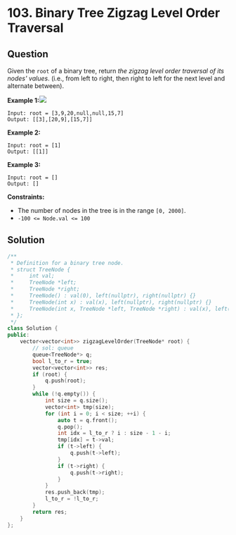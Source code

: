 # 103. Binary Tree Zigzag Level Order Traversal

## Question

Given the `root` of a binary tree, return _the zigzag level order traversal of its nodes' values_. \(i.e., from left to right, then right to left for the next level and alternate between\).

**Example 1:**![](https://assets.leetcode.com/uploads/2021/02/19/tree1.jpg)

```text
Input: root = [3,9,20,null,null,15,7]
Output: [[3],[20,9],[15,7]]
```

**Example 2:**

```text
Input: root = [1]
Output: [[1]]
```

**Example 3:**

```text
Input: root = []
Output: []
```

**Constraints:**

* The number of nodes in the tree is in the range `[0, 2000]`.
* `-100 <= Node.val <= 100`

## Solution

```cpp
/**
 * Definition for a binary tree node.
 * struct TreeNode {
 *     int val;
 *     TreeNode *left;
 *     TreeNode *right;
 *     TreeNode() : val(0), left(nullptr), right(nullptr) {}
 *     TreeNode(int x) : val(x), left(nullptr), right(nullptr) {}
 *     TreeNode(int x, TreeNode *left, TreeNode *right) : val(x), left(left), right(right) {}
 * };
 */
class Solution {
public:
    vector<vector<int>> zigzagLevelOrder(TreeNode* root) {
        // sol: queue
        queue<TreeNode*> q;
        bool l_to_r = true;
        vector<vector<int>> res;
        if (root) {
            q.push(root);
        }
        while (!q.empty()) {
            int size = q.size();
            vector<int> tmp(size);
            for (int i = 0; i < size; ++i) {
                auto t = q.front();
                q.pop();
                int idx = l_to_r ? i : size - 1 - i;
                tmp[idx] = t->val;
                if (t->left) {
                    q.push(t->left);
                }
                if (t->right) {
                    q.push(t->right);
                }
            }
            res.push_back(tmp);
            l_to_r = !l_to_r;
        }
        return res;
    }
};
```

